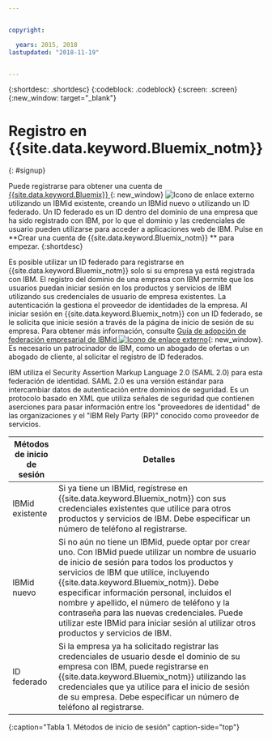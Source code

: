 ```yaml
---


copyright:

  years: 2015, 2018
lastupdated: "2018-11-19"


---
```


{:shortdesc: .shortdesc}
{:codeblock: .codeblock}
{:screen: .screen}
{:new_window: target="_blank"}


# Registro en {{site.data.keyword.Bluemix_notm}}
{: #signup}

Puede registrarse para obtener una cuenta de [{{site.data.keyword.Bluemix}} ](https://cloud.ibm.com){: new_window} ![Icono de enlace externo](../icons/launch-glyph.svg "Icono de enlace externo") utilizando un IBMid existente, creando un IBMid nuevo o utilizando un ID federado. Un ID federado es un ID dentro del dominio de una empresa que ha sido registrado con IBM, por lo que el dominio y las credenciales de usuario pueden utilizarse para acceder a aplicaciones web de IBM. Pulse en **Crear una cuenta de {{site.data.keyword.Bluemix_notm}} ** para empezar.
{:shortdesc}

Es posible utilizar un ID federado para registrarse en {{site.data.keyword.Bluemix_notm}} solo si su empresa ya está registrada con IBM. El registro del dominio de una empresa con IBM permite que los usuarios puedan iniciar sesión en los productos y servicios de IBM utilizando sus credenciales de usuario de empresa existentes. La autenticación la gestiona el proveedor de identidades de la empresa. Al iniciar sesión en
{{site.data.keyword.Bluemix_notm}} con un ID federado, se le solicita que inicie sesión a través de la página de inicio de sesión de su empresa. Para obtener más información, consulte [Guía de adopción de federación empresarial de IBMid ![Icono de enlace externo](../icons/launch-glyph.svg)](https://ibm.box.com/v/IBMid-Federation-Guide){: new_window}. Es necesario un patrocinador de IBM, como un abogado de ofertas o un abogado de cliente, al solicitar el registro de ID federados.

IBM utiliza el Security Assertion Markup Language 2.0 (SAML 2.0) para esta federación de identidad. SAML 2.0 es una versión estándar para intercambiar datos de autenticación entre dominios de seguridad. Es un protocolo basado en XML que utiliza señales de seguridad que contienen aserciones para pasar información entre los "proveedores de identidad" de las organizaciones y el "IBM Rely Party (RP)" conocido como proveedor de servicios.

| Métodos de inicio de sesión | Detalles |    
|-----------------|---------|
|IBMid existente   | Si ya tiene un IBMid, regístrese en {{site.data.keyword.Bluemix_notm}} con sus credenciales existentes que utilice para otros productos y servicios de IBM. Debe especificar un número de teléfono al registrarse. |
|IBMid nuevo        | Si no aún no tiene un IBMid, puede optar por crear uno. Con IBMid puede utilizar un nombre de usuario de inicio de sesión para todos los productos y servicios de IBM que utilice, incluyendo {{site.data.keyword.Bluemix_notm}}. Debe especificar información personal, incluidos el nombre y apellido, el número de teléfono y la contraseña para las nuevas credenciales. Puede utilizar este IBMid para iniciar sesión al utilizar otros productos y servicios de IBM.  |
|ID federado     | Si la empresa ya ha solicitado registrar las credenciales de usuario desde el dominio de su empresa con IBM, puede registrarse en {{site.data.keyword.Bluemix_notm}} utilizando las credenciales que ya utilice para el inicio de sesión de su empresa. Debe especificar un número de teléfono al registrarse. |
{:caption="Tabla 1. Métodos de inicio de sesión" caption-side="top"}
